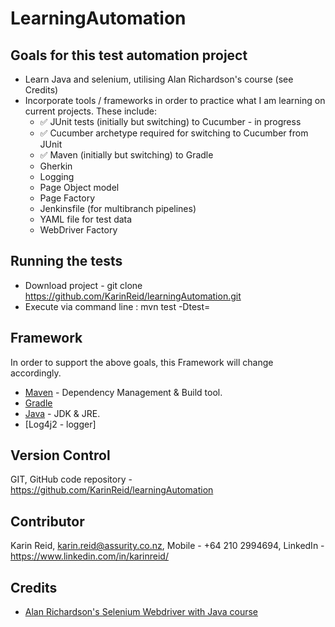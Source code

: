 # LearningAutomation

## Goals for this test automation project

* Learn Java and selenium, utilising Alan Richardson's course (see Credits)
* Incorporate tools / frameworks in order to practice what I am learning on current projects. These include:
    -   &#9989; JUnit tests (initially but switching) to Cucumber - in progress
    -   &#9989; Cucumber archetype required for switching to Cucumber from JUnit
    -   &#9989; Maven (initially but switching) to Gradle
    -   Gherkin
    -   Logging
    -   Page Object model
    -   Page Factory
    -   Jenkinsfile (for multibranch pipelines)
    -   YAML file for test data
    -   WebDriver Factory

## Running the tests

* Download project - git clone https://github.com/KarinReid/learningAutomation.git
* Execute via command line : mvn test -Dtest=<insertTestName>


## Framework

In order to support the above goals, this Framework will change accordingly.
* [Maven](https://maven.apache.org/) - Dependency Management & Build tool.
* [Gradle](https://gradle.org/install/)
* [Java](https://docs.oracle.com/javase/8/docs/technotes/guides/install/install_overview.html) - JDK & JRE.
* [Log4j2 - logger]

## Version Control

GIT, GitHub code repository - https://github.com/KarinReid/learningAutomation

## Contributor

Karin Reid,
karin.reid@assurity.co.nz,
Mobile - +64 210 2994694,
LinkedIn - https://www.linkedin.com/in/karinreid/

## Credits
* [Alan Richardson's Selenium Webdriver with Java course](https://compendiumdev.zenler.com/courses/selenium-2-webdriver-basics-with-java)
